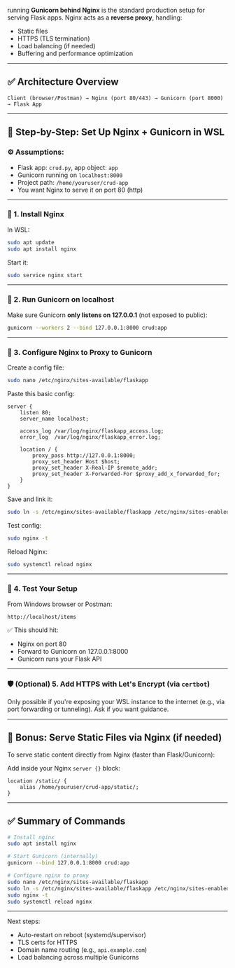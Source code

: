 running **Gunicorn behind Nginx** is the standard production setup for serving Flask apps. Nginx acts as a **reverse proxy**, handling:

* Static files
* HTTPS (TLS termination)
* Load balancing (if needed)
* Buffering and performance optimization

---

## ✅ Architecture Overview

```
Client (browser/Postman) → Nginx (port 80/443) → Gunicorn (port 8000) → Flask App
```

---

## 🔧 Step-by-Step: Set Up Nginx + Gunicorn in WSL

### ⚙️ Assumptions:

* Flask app: `crud.py`, app object: `app`
* Gunicorn running on `localhost:8000`
* Project path: `/home/youruser/crud-app`
* You want Nginx to serve it on port 80 (http)

---

### 🔹 1. Install Nginx

In WSL:

```bash
sudo apt update
sudo apt install nginx
```

Start it:

```bash
sudo service nginx start
```

---

### 🔹 2. Run Gunicorn on localhost

Make sure Gunicorn **only listens on 127.0.0.1** (not exposed to public):

```bash
gunicorn --workers 2 --bind 127.0.0.1:8000 crud:app
```

---

### 🔹 3. Configure Nginx to Proxy to Gunicorn

Create a config file:

```bash
sudo nano /etc/nginx/sites-available/flaskapp
```

Paste this basic config:

```nginx
server {
    listen 80;
    server_name localhost;

    access_log /var/log/nginx/flaskapp_access.log;
    error_log  /var/log/nginx/flaskapp_error.log;

    location / {
        proxy_pass http://127.0.0.1:8000;
        proxy_set_header Host $host;
        proxy_set_header X-Real-IP $remote_addr;
        proxy_set_header X-Forwarded-For $proxy_add_x_forwarded_for;
    }
}
```

Save and link it:

```bash
sudo ln -s /etc/nginx/sites-available/flaskapp /etc/nginx/sites-enabled/
```

Test config:

```bash
sudo nginx -t
```

Reload Nginx:

```bash
sudo systemctl reload nginx
```

---

### 🔹 4. Test Your Setup

From Windows browser or Postman:

```
http://localhost/items
```

✅ This should hit:

* Nginx on port 80
* Forward to Gunicorn on 127.0.0.1:8000
* Gunicorn runs your Flask API

---

### 🛡️ (Optional) 5. Add HTTPS with Let's Encrypt (via `certbot`)

Only possible if you're exposing your WSL instance to the internet (e.g., via port forwarding or tunneling). Ask if you want guidance.

---

## 🧼 Bonus: Serve Static Files via Nginx (if needed)

To serve static content directly from Nginx (faster than Flask/Gunicorn):

Add inside your Nginx `server {}` block:

```nginx
location /static/ {
    alias /home/youruser/crud-app/static/;
}
```

---

## ✅ Summary of Commands

```bash
# Install nginx
sudo apt install nginx

# Start Gunicorn (internally)
gunicorn --bind 127.0.0.1:8000 crud:app

# Configure nginx to proxy
sudo nano /etc/nginx/sites-available/flaskapp
sudo ln -s /etc/nginx/sites-available/flaskapp /etc/nginx/sites-enabled/
sudo nginx -t
sudo systemctl reload nginx
```

---

Next steps:

* Auto-restart on reboot (systemd/supervisor)
* TLS certs for HTTPS
* Domain name routing (e.g., `api.example.com`)
* Load balancing across multiple Gunicorns


